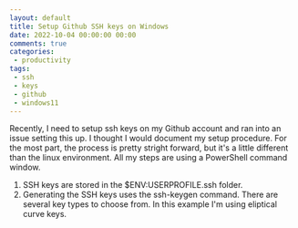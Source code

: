 ```yaml
---
layout: default
title: Setup Github SSH keys on Windows
date: 2022-10-04 00:00:00 00:00
comments: true
categories:
 - productivity
tags: 
 - ssh
 - keys
 - github
 - windows11
---
```


Recently, I need to setup ssh keys on my Github account and ran into an issue setting this up.  I thought I would document my setup procedure. For the most part, the process is pretty stright forward, but it's a little different than the linux environment. All my steps are using a PowerShell command window.
1. SSH keys are stored in the $ENV:USERPROFILE\.ssh folder.
2. Generating the SSH keys uses the ssh-keygen command. There are several key types to choose from.  In this example I'm using eliptical curve keys.
